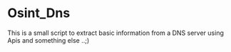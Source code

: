 # Osint_Dns
This is a small script to extract basic information from a DNS server using Apis and something else ..;)
